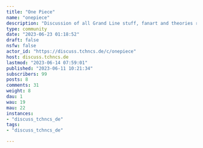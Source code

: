 ```yaml
---
title: "One Piece" 
name: "onepiece"
description: "Discussion of all Grand Line stuff, fanart and theories regarding Eiichiro Oda's anime One Piece.# Rules:1. *Topic*: Posts must be related to One Piece1. *Tags*: Lemmy doesn’t have tags yet, so please mark posts with [Episode/Chapter], [Fanart], [Question], [Discussion], [Theory] or others you may think are appropriate. e.g. [Theory, ep1/ch1]: this guy with the hat will be pirate king!1. *Spoilers*: No spoilers in titles, tag posts containing spoilers as such!1. *Behavior*: No spam, personal attacks, racism, sexism and any other discrimination (in short: don't be a jerk in any way - [Code of Conduct](https://join-lemmy.org/docs/en/code_of_conduct.html)).1. *Spam*: Please do not spam1. *NSFW*: Please refrain from posting NSFW/Hentai contentPlease DM the mod(s) if you see violations that are not handled in time."
type: community
date: "2023-06-23 01:18:52"
draft: false
nsfw: false
actor_id: "https://discuss.tchncs.de/c/onepiece"
host: discuss.tchncs.de
lastmod: "2023-06-14 07:59:01"
published: "2023-06-11 10:21:34"
subscribers: 99
posts: 8
comments: 31
weight: 8
dau: 1
wau: 19
mau: 22
instances:
- "discuss_tchncs_de"
tags: 
- "discuss_tchncs_de"

---
```

